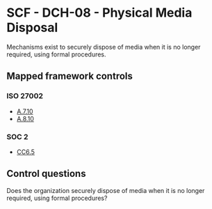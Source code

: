 # SCF - DCH-08 - Physical Media Disposal
Mechanisms exist to securely dispose of media when it is no longer required, using formal procedures. 
## Mapped framework controls
### ISO 27002
- [A.7.10](../iso27002/a-7.md#a710)
- [A.8.10](../iso27002/a-8.md#a810)
  
### SOC 2
- [CC6.5](../soc2/cc65.md)
  
## Control questions
Does the organization securely dispose of media when it is no longer required, using formal procedures? 
  